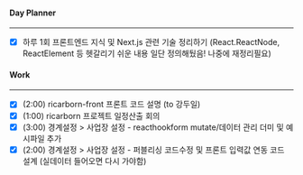 
#### Day Planner
---
- [x] 하루 1회 프론트엔드 지식 및 Next.js 관련 기술 정리하기 (React.ReactNode, ReactElement 등 헷갈리기 쉬운 내용 일단 정의해뒀음! 나중에 재정리필요)


#### Work
---
- [x] (2:00) ricarborn-front 프론트 코드 설명 (to 강두일)
- [x] (1:00) ricarborn 프로젝트 일정산출 회의
- [x] (3:00) 경계설정 > 사업장 설정 - reacthookform mutate/데이터 관리 더미 및 예시파일 추가
- [x] (2:00) 경계설정 > 사업장 설정 - 퍼블리싱 코드수정 및 프론트 입력값 연동 코드 설계 (실데이터 들어오면 다시 가야함)
